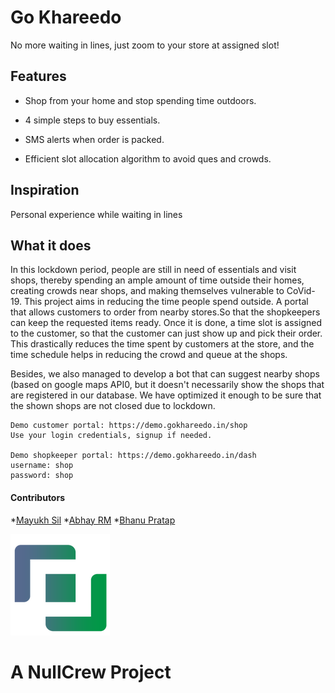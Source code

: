 # Go Khareedo

No more waiting in lines, just zoom to your store at assigned slot!

## Features

* Shop from your home and stop spending time outdoors.

* 4 simple steps to buy essentials.

* SMS alerts when order is packed.

* Efficient slot allocation algorithm to avoid ques and crowds.

## Inspiration
Personal experience while waiting in lines

## What it does
In this lockdown period, people are still in need of essentials and visit shops, thereby spending an ample amount of time outside their homes, creating crowds near shops, and making themselves vulnerable to CoVid-19.
This project aims in reducing the time people spend outside.
A portal that allows customers to order from nearby stores.So that the shopkeepers can keep the requested items ready. Once it is done, a time slot is assigned to the customer, so that the customer can just show up and pick their order. This drastically reduces the time spent by customers at the store, and the time schedule helps in reducing the crowd and queue at the shops.

Besides, we also managed to develop a bot that can suggest nearby shops (based on google maps API0, but it doesn't necessarily show the shops that are registered in our database. We have optimized it enough to be sure that the shown shops are not closed due to lockdown.

```
Demo customer portal: https://demo.gokhareedo.in/shop
Use your login credentials, signup if needed.

Demo shopkeeper portal: https://demo.gokhareedo.in/dash
username: shop
password: shop
```

#### Contributors
*[Mayukh Sil](https://www.github.com/mayukhsil)
*[Abhay RM](https://www.github.com/abhayrm20)
*[Bhanu Pratap](https://www.github.com/ibhanu)

![NullCrew](logo.png)
# A NullCrew Project

